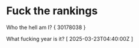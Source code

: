 # Fuck the rankings

Who the hell am I?
{ 30178038 }

What fucking year is it?
[ 2025-03-23T04:40:00Z ]
